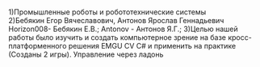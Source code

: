 <br>1)Промышленные роботы и робототехнические системы</br>
2)Бебякин Егор Вячеславович, Антонов Ярослав Геннадьевич
Horizon008- Бебякин Е.В.;
Antonov - Антонов Я.Г.;
3)Целью нашей работы было изучить и создать компьютерное зрение на базе кросс-платформенного решения EMGU CV C# и применить на практике (Созданы 2 игры). Управление через ладонь
